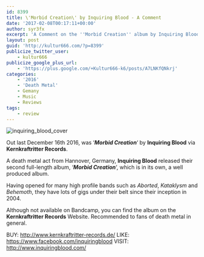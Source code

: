 ```yaml
---
id: 8399
title: \'Morbid Creation\' by Inquiring Blood - A Comment
date: '2017-02-08T00:17:11+00:00'
author: syr3fx
excerpt: 'A Comment on the ''Morbid Creation'' album by Inquiring Blood (2016).'
layout: post
guid: 'http://kultur666.com/?p=8399'
publicize_twitter_user:
    - kultur666
publicize_google_plus_url:
    - 'https://plus.google.com/+Kultur666-k6/posts/A7LNKfQNkrj'
categories:
    - '2016'
    - 'Death Metal'
    - Gemany
    - Music
    - Reviews
tags:
    - review
---
```


![inquiring_blood_cover](http://localhost:8080/wp-content/uploads/2017/02/inquiring_blood_cover.jpg?w=680)

Out last December 16th 2016, was ‘***Morbid Creation***‘ by **Inquiring Blood** via **Kernkraftritter Records**.

A death metal act from Hannover, Germany, **Inquiring Blood** released their second full-length album, ‘***Morbid Creation***‘, which is in its own, a well produced album.

Having opened for many high profile bands such as *Aborted*, *Kataklysm* and *Behemoth*, they have lots of gigs under their belt since their inception in 2004.

Although not available on Bandcamp, you can find the album on the **Kernkraftritter Records** Website. Recommended to fans of death metal in general.

BUY: <http://www.kernkraftritter-records.de/>
LIKE: <https://www.facebook.com/inquiringblood>
VISIT: <http://www.inquiringblood.com/>